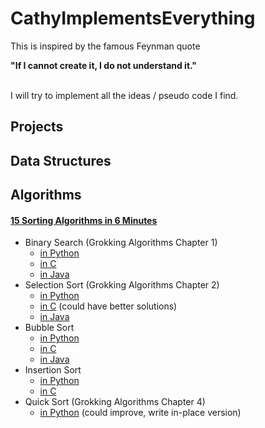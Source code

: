 # CathyImplementsEverything
This is inspired by the famous Feynman quote 

**"If I cannot create it, I do not understand it."**

<br>
I will try to implement all the ideas / pseudo code I find.

## Projects

## Data Structures

## Algorithms
#### [15 Sorting Algorithms in 6 Minutes](https://www.youtube.com/watch?v=kPRA0W1kECg)
* Binary Search (Grokking Algorithms Chapter 1)
  * [in Python](https://github.com/cathyfu1215/CathyImplementsEverything/blob/main/binary_search.py)
  * [in C](https://github.com/cathyfu1215/CathyImplementsEverything/blob/main/binary_search.c)
  * [in Java](https://github.com/cathyfu1215/CathyImplementsEverything/blob/main/BinarySearch.java)
* Selection Sort (Grokking Algorithms Chapter 2)
  * [in Python](https://github.com/cathyfu1215/CathyImplementsEverything/blob/main/selection_sort.py)
  * [in C](https://github.com/cathyfu1215/CathyImplementsEverything/blob/main/selection_sort.c) (could have better solutions)
  * [in Java](https://github.com/cathyfu1215/CathyImplementsEverything/blob/main/SelectionSort.java)
* Bubble Sort
  * [in Python](https://github.com/cathyfu1215/CathyImplementsEverything/blob/main/bubble_sort.py)
  * [in C](https://github.com/cathyfu1215/CathyImplementsEverything/blob/main/bubble_sort.c)
  * [in Java](https://github.com/cathyfu1215/CathyImplementsEverything/blob/main/BubbleSort.java)
* Insertion Sort
  * [in Python](https://github.com/cathyfu1215/CathyImplementsEverything/blob/main/insertion_sort.py)
  * [in C](https://github.com/cathyfu1215/CathyImplementsEverything/blob/main/insertion_sort.c)
* Quick Sort (Grokking Algorithms Chapter 4)
  * [in Python](https://github.com/cathyfu1215/CathyImplementsEverything/blob/main/quick_sort.py) (could improve, write in-place version)
